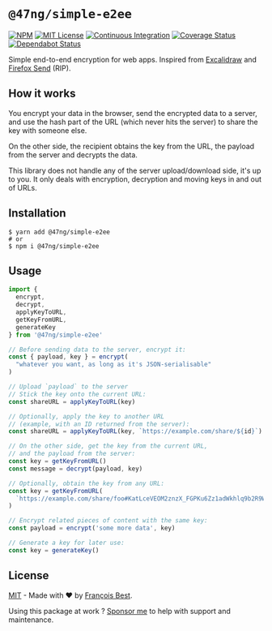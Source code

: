 # `@47ng/simple-e2ee`

[![NPM](https://img.shields.io/npm/v/@47ng/simple-e2ee?color=red)](https://www.npmjs.com/package/@47ng/simple-e2ee)
[![MIT License](https://img.shields.io/github/license/47ng/simple-e2ee.svg?color=blue)](https://github.com/47ng/simple-e2ee/blob/next/LICENSE)
[![Continuous Integration](https://github.com/47ng/simple-e2ee/workflows/Continuous%20Integration/badge.svg?branch=next)](https://github.com/47ng/simple-e2ee/actions)
[![Coverage Status](https://coveralls.io/repos/github/47ng/simple-e2ee/badge.svg?branch=next)](https://coveralls.io/github/47ng/simple-e2ee?branch=next)
[![Dependabot Status](https://api.dependabot.com/badges/status?host=github&repo=47ng/simple-e2ee)](https://dependabot.com)

Simple end-to-end encryption for web apps. Inspired from [Excalidraw](https://excalidraw.com) and [Firefox Send](https://github.com/mozilla/send) (RIP).

## How it works

You encrypt your data in the browser, send the encrypted data
to a server, and use the hash part of the URL (which never
hits the server) to share the key with someone else.

On the other side, the recipient obtains the key from the URL,
the payload from the server and decrypts the data.

This library does not handle any of the server upload/download
side, it's up to you. It only deals with encryption, decryption
and moving keys in and out of URLs.

## Installation

```shell
$ yarn add @47ng/simple-e2ee
# or
$ npm i @47ng/simple-e2ee
```

## Usage

```ts
import {
  encrypt,
  decrypt,
  applyKeyToURL,
  getKeyFromURL,
  generateKey
} from '@47ng/simple-e2ee'

// Before sending data to the server, encrypt it:
const { payload, key } = encrypt(
  "whatever you want, as long as it's JSON-serialisable"
)

// Upload `payload` to the server
// Stick the key onto the current URL:
const shareURL = applyKeyToURL(key)

// Optionally, apply the key to another URL
// (example, with an ID returned from the server):
const shareURL = applyKeyToURL(key, `https://example.com/share/${id}`)

// On the other side, get the key from the current URL,
// and the payload from the server:
const key = getKeyFromURL()
const message = decrypt(payload, key)

// Optionally, obtain the key from any URL:
const key = getKeyFromURL(
  `https://example.com/share/foo#KatLceVEOM2znzX_FGPKu6Zz1adWkhlq9b2R9WRjUsM=`
)

// Encrypt related pieces of content with the same key:
const payload = encrypt('some more data', key)

// Generate a key for later use:
const key = generateKey()
```

## License

[MIT](https://github.com/47ng/simple-e2ee/blob/master/LICENSE) - Made with ❤️ by [François Best](https://francoisbest.com).

Using this package at work ? [Sponsor me](https://github.com/sponsors/franky47) to help with support and maintenance.
